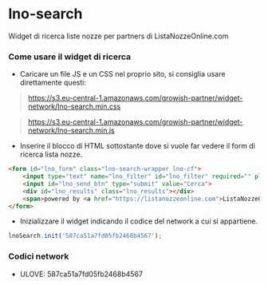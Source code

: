 # lno-search
Widget di ricerca liste nozze per partners di ListaNozzeOnline.com


### Come usare il widget di ricerca

- Caricare un file JS e un CSS nel proprio sito, si consiglia usare direttamente questi:

> https://s3.eu-central-1.amazonaws.com/growish-partner/widget-network/lno-search.min.css

> https://s3.eu-central-1.amazonaws.com/growish-partner/widget-network/lno-search.min.js

- Inserire il blocco di HTML sottostante dove si vuole far vedere il form di ricerca lista nozze.

```html
<form id="lno_form" class="lno-search-wrapper lno-cf">
    <input type="text" name="lno_filter" id="lno_filter" required="" placeholder="Cognome sposi / codice lista">
    <input id="lno_send_btn" type="submit" value="Cerca">
    <div id="lno_results" class="lno_results"></div>
    <span>powered by <a href="https://listanozzeonline.com">ListaNozzeOnline.com</a></span>
</form>
```

- Inizializzare il widget indicando il codice del network a cui si appartiene.

```javascript
lnoSearch.init('587ca51a7fd05fb2468b4567');
```


### Codici network
- ULOVE: 587ca51a7fd05fb2468b4567